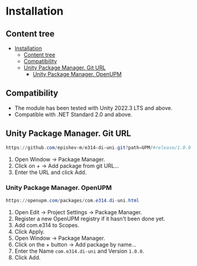 # Installation

## Content tree

- [Installation](#installation)
  - [Content tree](#content-tree)
  - [Compatibility](#compatibility)
  - [Unity Package Manager. Git URL](#unity-package-manager-git-url)
    - [Unity Package Manager. OpenUPM](#unity-package-manager-openupm)

## Compatibility

- The module has been tested with Unity 2022.3 LTS and above.
- Compatible with .NET Standard 2.0 and above.

## Unity Package Manager. Git URL

```ps1
https://github.com/epishev-m/e314-di-uni.git?path=UPM/#release/1.0.0
```

1. Open Window → Package Manager.
2. Click on + → Add package from git URL...
3. Enter the URL and click Add.

### Unity Package Manager. OpenUPM

```ps1
https://openupm.com/packages/com.e314.di-uni.html
```

1. Open Edit → Project Settings → Package Manager.
2. Register a new OpenUPM registry if it hasn't been done yet.
3. Add com.e314 to Scopes.
4. Click Apply.
5. Open Window → Package Manager.
6. Click on the + button → Add package by name...
7. Enter the Name `com.e314.di-uni` and Version `1.0.0`.
8. Click Add.
